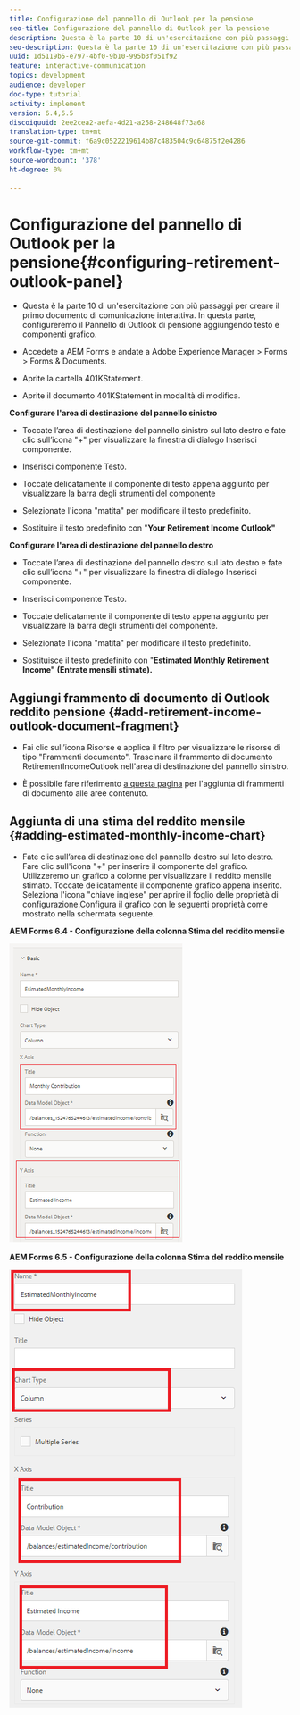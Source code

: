 ```yaml
---
title: Configurazione del pannello di Outlook per la pensione
seo-title: Configurazione del pannello di Outlook per la pensione
description: Questa è la parte 10 di un'esercitazione con più passaggi per creare il primo documento di comunicazione interattiva. In questa parte, configureremo il Pannello di Outlook di pensione aggiungendo testo e componenti grafico.
seo-description: Questa è la parte 10 di un'esercitazione con più passaggi per creare il primo documento di comunicazione interattiva. In questa parte, configureremo il Pannello di Outlook di pensione aggiungendo testo e componenti grafico.
uuid: 1d5119b5-e797-4bf0-9b10-995b3f051f92
feature: interactive-communication
topics: development
audience: developer
doc-type: tutorial
activity: implement
version: 6.4,6.5
discoiquuid: 2ee2cea2-aefa-4d21-a258-248648f73a68
translation-type: tm+mt
source-git-commit: f6a9c0522219614b87c483504c9c64875f2e4286
workflow-type: tm+mt
source-wordcount: '378'
ht-degree: 0%

---
```



# Configurazione del pannello di Outlook per la pensione{#configuring-retirement-outlook-panel}

* Questa è la parte 10 di un&#39;esercitazione con più passaggi per creare il primo documento di comunicazione interattiva. In questa parte, configureremo il Pannello di Outlook di pensione aggiungendo testo e componenti grafico.

* Accedete a  AEM Forms e andate a Adobe Experience Manager > Forms > Forms &amp; Documents.

* Aprite la cartella 401KStatement.

* Aprite il documento 401KStatement in modalità di modifica.

**Configurare l&#39;area di destinazione del pannello sinistro**

* Toccate l’area di destinazione del pannello sinistro sul lato destro e fate clic sull’icona &quot;+&quot; per visualizzare la finestra di dialogo Inserisci componente.

* Inserisci componente Testo.

* Toccate delicatamente il componente di testo appena aggiunto per visualizzare la barra degli strumenti del componente

* Selezionate l&#39;icona &quot;matita&quot; per modificare il testo predefinito.

* Sostituire il testo predefinito con &quot;**Your Retirement Income Outlook&quot;**

**Configurare l&#39;area di destinazione del pannello destro**

* Toccate l’area di destinazione del pannello destro sul lato destro e fate clic sull’icona &quot;+&quot; per visualizzare la finestra di dialogo Inserisci componente.

* Inserisci componente Testo.

* Toccate delicatamente il componente di testo appena aggiunto per visualizzare la barra degli strumenti del componente.

* Selezionate l&#39;icona &quot;matita&quot; per modificare il testo predefinito.

* Sostituisce il testo predefinito con &quot;**Estimated Monthly Retirement Income&quot; (Entrate mensili stimate).**

## Aggiungi frammento di documento di Outlook reddito pensione {#add-retirement-income-outlook-document-fragment}

* Fai clic sull’icona Risorse e applica il filtro per visualizzare le risorse di tipo &quot;Frammenti documento&quot;. Trascinare il frammento di documento RetirementIncomeOutlook nell&#39;area di destinazione del pannello sinistro.

* È possibile fare riferimento [a questa pagina](https://helpx.adobe.com/experience-manager/kt/forms/using/interactive-communication-web-channel-aem-forms/9.html) per l&#39;aggiunta di frammenti di documento alle aree contenuto.

## Aggiunta di una stima del reddito mensile {#adding-estimated-monthly-income-chart}

* Fate clic sull’area di destinazione del pannello destro sul lato destro. Fare clic sull&#39;icona &quot;+&quot; per inserire il componente del grafico. Utilizzeremo un grafico a colonne per visualizzare il reddito mensile stimato. Toccate delicatamente il componente grafico appena inserito. Seleziona l&#39;icona &quot;chiave inglese&quot; per aprire il foglio delle proprietà di configurazione.Configura il grafico con le seguenti proprietà come mostrato nella schermata seguente.

**AEM Forms 6.4 - Configurazione della colonna Stima del reddito mensile**

![form64](assets/estimatedmonthlyincomechart.png)

**AEM Forms 6.5 - Configurazione della colonna Stima del reddito mensile**

![forms65](assets/estimatedmonthlyincomechart65.PNG)




